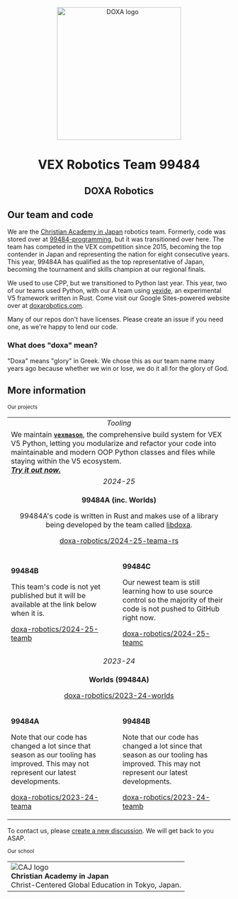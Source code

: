 <p align="center">
  <img alt="DOXA logo" width="280.9" height="300" src="https://github.com/doxa-robotics/.github/assets/137591653/c7cbe104-3b09-4988-a2d3-f42c9e6e70dd" />
</p>


<h1 align="center">VEX Robotics Team 99484</h1>
<h2 align="center">DOXA Robotics</h2>

## Our team and code

We are the [Christian Academy in Japan](https://caj.ac.jp) robotics team. Formerly, code was stored over at [99484-programming](https://github.com/99484-Programming), but it was transitioned over here. The team has competed in the VEX competition since 2015, becoming the top contender in Japan and representing the nation for eight consecutive years. This year, 99484A has qualified as the top representative of Japan, becoming the tournament and skills champion at our regional finals.

We used to use CPP, but we transitioned to Python last year. This year, two of our teams used Python, with our A team using [vexide](https://vexide.dev/), an experimental V5 framework written in Rust. Come visit our Google Sites-powered website over at [doxarobotics.com](https://www.doxarobotics.com/).

Many of our repos don't have licenses. Please create an issue if you need one, as we're happy to lend our code.

### What does "doxa" mean? 

"Doxa" means "glory" in Greek. We chose this as our team name many years ago because whether we win or lose, we do it all for the glory of God.

## More information

<sub>Our projects</sub>
<table>
      <tr>
            <td colspan="2" align="center"><i>Tooling</i></td>
      </tr>
      <tr>
            <td colspan="2">
                We maintain <b><a href="https://github.com/zabackary/vexmason"><code>vexmason</code></a></b>, the comprehensive build system for VEX V5 Python, letting you modularize and refactor your code into maintainable and modern OOP Python classes and files while staying within the V5 ecosystem.<br>
                <b><i><a href="https://github.com/zabackary/vexmason/#Installation">Try it out now.</a></i></b>
            </td>
      </tr>
      <tr>
            <td colspan="2" align="center"><i>2024-25</i></td>
      </tr>
  <tr>
            <td colspan="2" align="center">
              <p><b>99484A (inc. Worlds)</b></p>
              <p>99484A's code is written in Rust and makes use of a library being developed by the team called <a href="https://github.com/doxa-robotics/libdoxa">libdoxa</a>.</p>
              <p><a href="https://github.com/doxa-robotics/2024-25-teama-rs">doxa-robotics/2024-25-teama-rs</a></p>
            </td>
      </tr>
      <tr>
            <td>
              <p><b>99484B</b></p>
              <p>This team's code is not yet published but it will be available at the link below when it is.</p>
              <p><a href="https://github.com/doxa-robotics/2024-25-teamb">doxa-robotics/2024-25-teamb</a></p>
            </td>
            <td>
              <p><b>99484C</b></p>
              <p>Our newest team is still learning how to use source control so the majority of their code is not pushed to GitHub right now.</p>
              <p><a href="https://github.com/doxa-robotics/2024-25-teamc">doxa-robotics/2024-25-teamc</a></p>
            </td>
      </tr>
      <tr>
            <td colspan="2" align="center"><i>2023-24</i></td>
      </tr>
      <tr>
            <td colspan="2" align="center">
              <p><b>Worlds (99484A)</b></p>
              <p><a href="https://github.com/doxa-robotics/2023-24-worlds">doxa-robotics/2023-24-worlds</a></p>
            </td>
      </tr>
      <tr>
            <td>
              <p><b>99484A</b></p>
              <p>Note that our code has changed a lot since that season as our tooling has improved. This may not represent our latest developments.</p>
              <p><a href="https://github.com/doxa-robotics/2023-24-teama">doxa-robotics/2023-24-teama</a></p>
            </td>
            <td>
              <p><b>99484B</b></p>
              <p>Note that our code has changed a lot since that season as our tooling has improved. This may not represent our latest developments.</p>
              <p><a href="https://github.com/doxa-robotics/2023-24-teamb">doxa-robotics/2023-24-teamb</a></p>
            </td>
      </tr>
</table>

To contact us, please [create a new discussion](https://github.com/orgs/doxa-robotics/discussions/new?category=general). We will get back to you ASAP.

<sub>Our school</sub>
<table>
      <tr>
            <td>
                  <a href="https://caj.ac.jp/">
                    <img align="left" src="https://github.com/doxa-robotics/.github/assets/137591653/cb9f43d7-a338-49ae-9d9e-96267ac010dc" alt="CAJ logo" />
                  </a>
                  <sup> </sup><br>
                  <b>Christian Academy in Japan</b><br>
                  Christ-Centered Global Education in Tokyo, Japan.
            </td>
      </tr>
</table>
